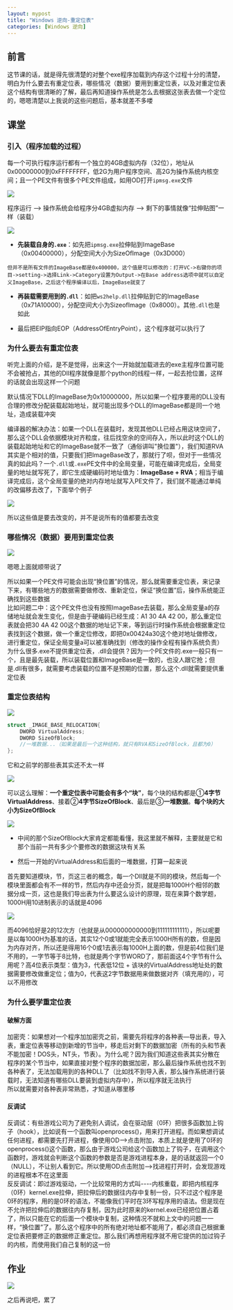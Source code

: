 ```yaml
---
layout: mypost
title: "Windows 逆向-重定位表"
categories: [Windows 逆向]
---
```


## 前言

这节课的话，就是得先很清楚的对整个exe程序加载到内存这个过程十分的清楚，明白为什么要去有重定位表，哪些情况（数据）要用到重定位表，以及对重定位表这个结构有很清晰的了解，最后再知道操作系统是怎么去根据这张表去做一个定位的，嗯嗯清楚以上我说的这些问题后，基本就差不多喽

## 课堂

### 引入（程序加载的过程）

每一个可执行程序运行都有一个独立的4GB虚拟内存（32位），地址从0x00000000到0xFFFFFFFF，低2G为用户程序空间、高2G为操作系统内核空间；且一个PE文件有很多个PE文件组成，如用OD打开`ipmsg.exe`文件

![](image-26-1024x313.png)

程序运行 --> 操作系统会给程序分4GB虚拟内存 --> 剩下的事情就像“拉伸贴图”一样（装载）

![](image-27-1024x692.png)

- **先装载自身的`.exe`**：如先把`ipmsg.exe`拉伸贴到ImageBase（0x00400000），分配空间大小为SizeOfImage（0x3D000）

```
但并不是所有文件的ImageBase都是0x400000，这个值是可以修改的：打开VC->右键你的项目->setting->选择Link->Category设置为Output->在Base address选项中就可以自定义ImageBase，之后这个程序编译以后，ImageBase就变了
```

- **再装载需要用到的`.dll`**：如把`ws2help.dll`拉伸贴到它的ImageBase（0x71A10000），分配空间大小为SizeofImage（0x8000）。其他`.dll`也是如此

- 最后把EIP指向EOP（AddressOfEntryPoint），这个程序就可以执行了

### 为什么要去有重定位表

听完上面的介绍，是不是觉得，出来这个一开始就加载进去的exe主程序位置可能不会被抢占，其他的Dll程序就像是那个python的线程一样，一起去抢位置，这样的话就会出现这样一个问题

默认情况下DLL的ImageBase为0x10000000，所以如果一个程序要用的DLL没有合理的修改分配装载起始地址，就可能出现多个DLL的ImageBase都是同一个地址，造成装载冲突

编译器的解决办法：如果一个DLL在装载时，发现其他DLL已经占用这块空间了，那么这个DLL会依据模块对齐粒度，往后找空余的空间存入，所以此时这个DLL的装载起始地址和它的ImageBase就不一致了（通俗讲叫"换位置"），我们知道RVA其实是个相对的值，只要我们把ImageBase改了，那就行了呗，但对于一些情况真的如此吗？一个`.dll`或`.exe`PE文件中的全局变量，可能在编译完成后，全局变量的地址就写死了，即它生成硬编码时地址值为：**ImageBase + RVA**；相当于编译完成后，这个全局变量的绝对内存地址就写入PE文件了，我们就不能通过单纯的改偏移去改了，下面举个例子

![](image-29-1024x542.png)

所以这些值是要去改变的，并不是说所有的值都要去改变

### 哪些情况（数据）要用到重定位表

![](image-30-1024x465.png)

嗯嗯上面就顺带说了

所以如果一个PE文件可能会出现“换位置”的情况，那么就需要重定位表，来记录下来，有哪些地方的数据需要做修改、重新定位，保证“换位置”后，操作系统能正确找到这些数据  
比如问题二中：这个PE文件也没有按照ImageBase去装载，那么全局变量a的存储地址就会发生变化，但是由于硬编码已经生成：A1 30 4A 42 00，那么重定位表就会把30 4A 42 00这个数据的地址记下来，等到运行时操作系统会根据重定位表找到这个数据，做一个重定位修改，即把0x00424a30这个绝对地址做修改，进行重定位，保证全局变量a可以被准确找到（修改的操作全程有操作系统负责）  
为什么很多.exe不提供重定位表，.dll会提供？因为一个PE文件的.exe一般只有一个，且是最先装载，所以装载位置和ImageBase是一致的，也没人跟它抢；但是.dll有很多，就需要考虑装载的位置不是预期的位置，那么这个.dll就需要提供重定位表

### 重定位表结构

![](image-31.png)

```C
struct _IMAGE_BASE_RELOCATION{
	DWORD VirtualAddress;
	DWORD SizeOfBlock;
    //一堆数据...（如果是最后一个这种结构，就只有RVA和SizeOfBlock，且都为0）
};
```

它和之前学的那些表其实还不太一样

![](image-32.png)

可以这么理解：**一个重定位表中可能会有多个“块”**，每个块的结构都是①**4字节VirtualAddress**、接着②**4字节SizeOfBlock**、最后是③**一堆数据**。**每个块的大小为SizeOfBlock**

![](image-33-1024x633.png)

- 中间的那个SizeOfBlock大家肯定都能看懂，我这里就不解释，主要就是它和那个当前一共有多少个要修改的数据这块有关系

- 然后一开始的VirtualAddress和后面的一堆数据，打算一起来说

首先要知道模块，节，页这三者的概念，每一个Dll就是不同的模块，然后每一个模块里面都会有不一样的节，然后内存中还会分页，就是把每1000H个相邻的数据分成一页，这也是我们导出表为什么要这么设计的原理，现在来算个数学题，1000H用10进制表示的话就是4096

![](image-34.png)

而4096恰好是2的12次方（也就是从000000000000到111111111111），所以呢要是以每1000H为基准的话，其实12个0或1就能完全表示1000H所有的数，但是因为内存对齐，所以还是得用16个0或1去表示每1000H上面的数，但是前4位我们是不用的，一字节等于8比特，也就是两个字节WORD了，那前面这4个字节有什么用呢？高4位表示类型：值为3，代表低12位 + 该块的VirtualAddress地址处的数据需要修改做重定位；值为0，代表这2字节数据用来做数据对齐（填充用的），可以不用修改

### 为什么要学重定位表

#### 破解方面

加密壳：如果想对一个程序加加密壳之前，需要先将程序的各种表—导出表，导入表，重定位表等移动到新增的节当中，移走后对剩下的数据加密（所有的头和节表不能加密！DOS头，NT头，节表）。为什么呢？因为我们知道这些表其实分散在程序的某个节当中，如果直接对整个程序的数据加密，那么最后操作系统也找不到各种表了，无法加载用到的各种DLL了（比如找不到导入表，那么操作系统进行装载时，无法知道有哪些DLL要装到虚拟内存中），所以程序就无法执行  
所以就需要对各种表非常熟悉，才知道从哪里移

#### 反调试

反调试：有些游戏公司为了避免别人调试，会在驱动层（0环）把很多函数加上钩子（hook），比如说有一个函数叫openprocess()，用来打开进程。而如果想调试任何进程，都需要先打开进程，像使用OD–>点击附加，本质上就是使用了0环的openprocess()这个函数，那么由于游戏公司给这个函数加上了钩子，在调用这个函数时，游戏就会判断这个函数的参数是否是游戏进程本身，是的话就返回一个0（NULL），不让别人看到它。所以使用OD点击附加–>找进程打开时，会发现游戏的进程根本不在这里面  
反反调试：即过游戏驱动，一个比较常用的方式叫----内核重载，即把内核程序（0环）kernel.exe拉伸，把拉伸后的数据往内存中复制一份，只不过这个程序是0环的程序，用的是0环的语法，不能像我们平时在3环写程序用的语法。但是现在不允许把拉伸后的数据往内存复制，因为此时原来的kernel.exe已经把位置占着了，所以只能在它的后面一个模块中复制，这种情况不就和上文中的问题一一样，“换位置”了。那么这个程序中的所有绝对地址都不能用了，都必须自己根据重定位表把要修正的数据修正重定位。那么我们再想用程序就不用它提供的加过钩子的内核，而使用我们自己复制的这一份

## 作业

![](image-35.png)

之后再说吧，累了
